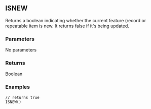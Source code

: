 ## ISNEW

Returns a boolean indicating whether the current feature (record or repeatable item is new. It returns false if it's being updated.

### Parameters
No parameters

### Returns
Boolean

### Examples
```
// returns true
ISNEW()
```